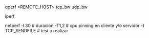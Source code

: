 qperf <REMOTE_HOST> tcp_bw udp_bw

iperf

netperf
 -l 30            # duracion
 -T1,2            # cpu pinning en cliente y/o servidor
 -t TCP_SENDFILE  # test a realizar

